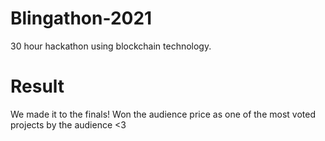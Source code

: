 # Blingathon-2021
30 hour hackathon using blockchain technology.

# Result
We made it to the finals!
Won the audience price as one of the most voted projects by the audience <3
